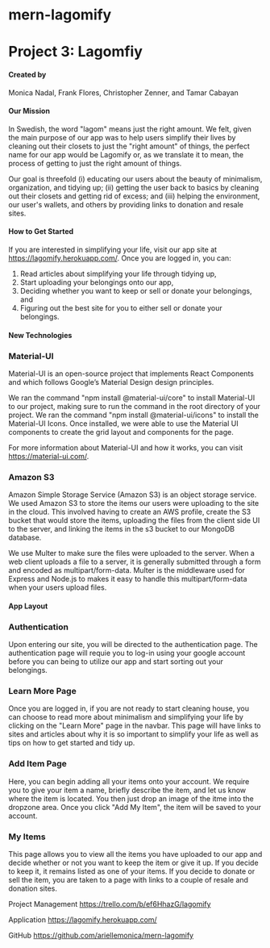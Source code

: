 # mern-lagomify

#  Project 3: Lagomfiy
#### Created by 
Monica Nadal, Frank Flores, Christopher Zenner, and Tamar Cabayan

#### Our Mission
In Swedish, the word "lagom" means just the right amount. We felt, given the main purpose of our app was to help users simplify their lives by cleaning out their closets to just the "right amount" of things, the perfect name for our app would be Lagomify or, as we translate it to mean, the process of getting to just the right amount of things. 

Our goal is threefold (i) educating our users about the beauty of minimalism, organization, and tidying up; (ii)  getting the user back to basics by cleaning out their closets and getting rid of excess; and (iii) helping the environment, our user's wallets, and others by providing links to donation and resale sites. 

#### How to Get Started
If you are interested in simplifying your life, visit our app site at https://lagomify.herokuapp.com/. Once you are logged in, you can:
1. Read articles about simplifying your life through tidying up,
1. Start uploading your belongings onto our app,
1. Deciding whether you want to keep or sell or donate your belongings, and
1. Figuring out the best site for you to either sell or donate your belongings. 

#### New Technologies 
### Material-UI
Material-UI is an open-source project that implements React Components and which follows Google’s Material Design design principles. 

We ran the command "npm install @material-ui/core" to install Material-UI to our project, making sure to run the command in the root directory of your project. We ran the command "npm install @material-ui/icons" to install the Material-UI Icons. Once installed, we were able to use the Material UI components to create the grid layout and components for the page. 

For more information about Material-UI and how it works, you can visit https://material-ui.com/.

### Amazon S3
Amazon Simple Storage Service (Amazon S3) is an object storage service. We used Amazon S3 to store the items our users were uploading to the site in the cloud. This involved having to create an AWS profile, create the S3 bucket that would store the items, uploading the files from the client side UI to the server, and linking the items in the s3 bucket to our MongoDB database. 

We use Multer to make sure the files were uploaded to the server. When a web client uploads a file to a server, it is generally submitted through a form and encoded as multipart/form-data. Multer is the middleware used for Express and Node.js to makes it easy to handle this multipart/form-data when your users upload files. 


#### App Layout
### Authentication
Upon entering our site, you will be directed to the authentication page. The authentication page will requie you to log-in using your google account before you can being to utilize our app and start sorting out your belongings.

### Learn More Page
Once you are logged in, if you are not ready to start cleaning house, you can choose to read more about minimalism and simplifying your life by clicking on the "Learn More" page in the navbar. This page will have links to sites and articles about why it is so important to simplify your life as well as tips on how to get started and tidy up. 

### Add Item Page
Here, you can begin adding all your items onto your account. We require you to give your item a name, briefly describe the item, and let us know where the item is located. You then just drop an image of the itme into the dropzone area. Once you click "Add My Item", the item will be saved to your account. 

### My Items
This page allows you to view all the items you have uploaded to our app and decide whether or not you want to keep the item or give it up. If you decide to keep it, it remains listed as one of your items. If you decide to donate or sell the item, you are taken to a page with links to a couple of resale and donation sites. 


Project Management
https://trello.com/b/ef6HhazG/lagomify

Application
https://lagomify.herokuapp.com/

GitHub
https://github.com/ariellemonica/mern-lagomify